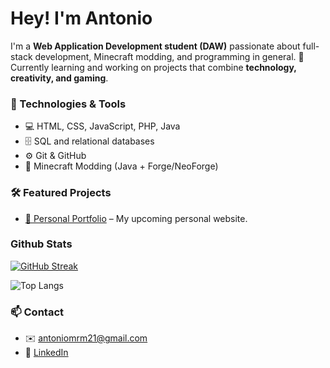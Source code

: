 
# Hey! I'm Antonio

I'm a **Web Application Development student (DAW)** passionate about full-stack development, Minecraft modding, and programming in general. 🚀  
Currently learning and working on projects that combine **technology, creativity, and gaming**.

### 🚀 Technologies & Tools
- 💻 HTML, CSS, JavaScript, PHP, Java  
- 🗄️ SQL and relational databases  
- ⚙️ Git & GitHub  
- 🔮 Minecraft Modding (Java + Forge/NeoForge)  

### 🛠️ Featured Projects 
- [📂 Personal Portfolio]() – My upcoming personal website.  

### Github Stats

[![GitHub Streak](https://github-readme-streak-stats.herokuapp.com?user=Toni216&theme=dark)](https://git.io/streak-stats)

![Top Langs](https://github-readme-stats.vercel.app/api/top-langs/?username=toni216&layout=compact)


### 📫 Contact
- ✉️ antoniomrm21@gmail.com  
- 💼 [LinkedIn](https://www.linkedin.com/in/antonio-manuel-rangel-moro-3a3949212/)  
